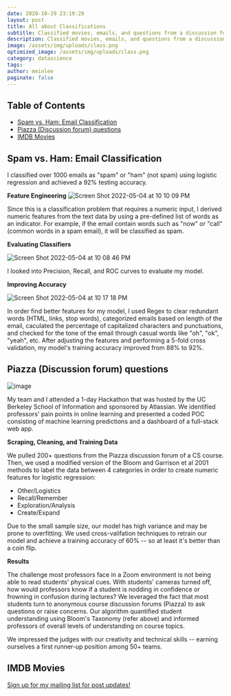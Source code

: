 ```yaml
---
date: 2020-10-29 23:19:29
layout: post
title: All about Classifications
subtitle: Classified movies, emails, and questions from a discussion forum
description: Classified movies, emails, and questions from a discussion forum
image: /assets/img/uploads/class.png
optimized_image: /assets/img/uploads/class.png
category: datascience
tags:
author: meinlee
paginate: false
---
```

<div id="toc_container">
<h2 class="toc_title">Table of Contents</h2>
<ul class="toc_list">
  <li><a href="#Spam vs. Ham: Email Classification">Spam vs. Ham: Email Classification</a></li>
  <li><a href="#Piazza (Discussion forum) questions">Piazza (Discussion forum) questions</a></li>
  <li><a href="#IMDB Movies">IMDB Movies</a></li>
</ul>
</div>


<h2 id="Spam vs. Ham: Email Classification">Spam vs. Ham: Email Classification</h2>

I classified over 1000 emails as "spam" or "ham" (not spam) using logistic regression and achieved a 92% testing accuracy. 

<b>Feature Engineering</b>
![Screen Shot 2022-05-04 at 10 10 09 PM](https://user-images.githubusercontent.com/73072620/166866512-4d48315e-5604-4102-b80b-0ef9919146ce.png)

Since this is a classification problem that requires a numeric input, I derived numeric features from the text data by using a pre-defined list of words as an indicator. For example, if the email contain words such as "now" or "call" (common words in a spam email), it will be classified as spam. 

<b>Evaluating Classifiers</b>

![Screen Shot 2022-05-04 at 10 08 46 PM](https://user-images.githubusercontent.com/73072620/166866430-af4c2154-a353-48c3-99a1-36ba3fe52398.png)

I looked into Precision, Recall, and ROC curves to evaluate my model. 

<b>Improving Accuracy</b>

![Screen Shot 2022-05-04 at 10 17 18 PM](https://user-images.githubusercontent.com/73072620/166866948-f3a37af5-81b5-46ee-9900-ddbe3d84c2eb.png)

In order find better features for my model, I used Regex to clear redundant words (HTML, links, stop words), categorized emails based on length of the email, caculated the percentage of capitalized characters and punctuations, and checked for the tone of the email through casual words like "oh", "ok", "yeah", etc. After adjusting the features and performing a 5-fold cross validation, my model's training accuracy improved from 88% to 92%.

<h2 id="Piazza (Discussion forum) questions">Piazza (Discussion forum) questions</h2>

![image](https://user-images.githubusercontent.com/73072620/166869512-4e712df2-1952-4d7f-8acd-dcedb301e133.png)

My team and I attended a 1-day Hackathon that was hosted by the UC Berkeley School of Information and sponsored by Atlassian. We identified professors' pain points in online learning and presented a coded POC consisting of machine learning predictions and a dashboard of a full-stack web app.

<b>Scraping, Cleaning, and Training Data</b>

We pulled 200+ questions from the Piazza discussion forum of a CS course. Then, we used a modified version of the Bloom and Garrison et al 2001 methods to label the data between 4 categories in order to create numeric features for logistic regression:

- Other/Logistics
- Recall/Remember
- Exploration/Analysis
- Create/Expand

Due to the small sample size, our model has high variance and may be prone to overfitting. We used cross-valifation techniques to retrain our model and achieve a training accuracy of 60% -- so at least it's better than a coin flip. 

<b>Results</b>

The challenge most professors face in a Zoom environment is not being able to read students' physical cues. With students' cameras turned off, how would professors know if a student is nodding in confidence or frowning in confusion during lectures? We leveraged the fact that most students turn to anonymous course discussion forums (Piazza) to ask questions or raise concerns. Our algorithm quantified student understanding using Bloom's Taxonomy (refer above) and informed professors of overall levels of understanding on course topics.

We impressed the judges with our creativity and technical skills -- earning ourselves a first runner-up position among 50+ teams. 

<h2 id="IMDB Movies">IMDB Movies</h2>

<a href="https://docs.google.com/forms/d/e/1FAIpQLSfh1Kx8ftMOR92ijcBb_-K2OAv2XAnQlWChwuBG2vTGkkBeuQ/viewform?usp=sf_link">Sign up for my mailing list for post updates!</a>


